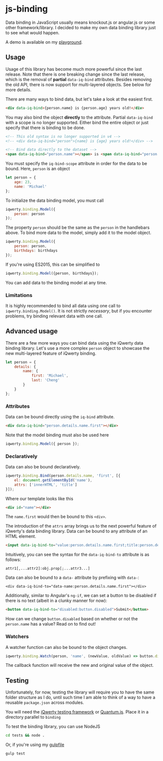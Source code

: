 # js-binding

Data binding in JavaScript usually means knockout.js or angular.js or some other framework/library. I decided to make my own data binding library just to see what would happen.

A demo is available on my [playground](https://www.michaelcheng.us/playground/lib-js/binding/).

## Usage
Usage of this library has become much more powerful since the last release. Note that there is one breaking change since the last release, which is the removal of **partial** `data-iq-bind` attributes. Besides removing the old API, there is now support for multi-layered objects. See below for more details.

There are many ways to bind data, but let's take a look at the easiest first.

```html
<div data-iq-bind>{person.name} is {person.age} years old!</div>
```

You may also bind the object **directly** to the attribute. Partial `data-iq-bind` with a scope is no longer supported. Either bind the entire object or just specify that there is binding to be done.

```html
<!-- This old syntax is no longer supported in v4 -->
<!-- <div data-iq-bind="person">{name} is {age} years old!</div> -->

<!-- Bind data directly to the dataset -->
<span data-iq-bind="person.name"></span> is <span data-iq-bind="person.age"></span> years old!
```

You must specify the `iq-bind-scope` attribute in order for the data to be bound. Here, `person` is an object

```javascript
let person = {
	age: 23,
	name: 'Michael'
};
```

To initialize the data binding model, you must call

```javascript
iqwerty.binding.Model({
	person: person
});
```

The property `person` should be the same as the `person` in the handlebars above. To bind more data to the model, simply add it to the model object.

```javascript
iqwerty.binding.Model({
	person: person,
	birthdays: birthdays
});
```

If you're using ES2015, this can be simplified to

```javascript
iqwerty.binding.Model({person, birthdays});
```

You can add data to the binding model at any time.

### Limitations
It is highly recommended to bind all data using one call to `iqwerty.binding.Model()`. It is not strictly *necessary*, but if you encounter problems, try binding relevant data with one call.

## Advanced usage
There are a few more ways you can bind data using the iQwerty data binding library. Let's use a more complex `person` object to showcase the new multi-layered feature of iQwerty binding.

```javascript
let person = {
	details: {
		name: {
			first: 'Michael',
			last: 'Cheng'
		}
	}
};
```

### Attributes
Data can be bound directly using the `iq-bind` attribute.

```html
<div data-iq-bind="person.details.name.first"></div>
```

Note that the model binding must also be used here

```javascript
iqwerty.binding.Model({ person });
```

### Declaratively
Data can also be bound declaratively.

```javascript
iqwerty.binding.Bind(person.details.name, 'first', [{
	el: document.getElementById('name'),
	attrs: ['innerHTML', 'title']
}]);
```

Where our template looks like this

```html
<div id="name"></div>
```

The `name.first` would then be bound to this `<div>`.

The introduction of the `attrs` array brings us to the next powerful feature of iQwerty's data binding library. Data can be bound to any attribute of an HTML element.

```html
<input data-iq-bind-to="value:person.details.name.first;title:person.details.name.last" type="text">
```

Intuitively, you can see the syntax for the `data-iq-bind-to` attribute is as follows:

`attr1[,...attr2]:obj.prop[;...attr3...]`

Data can also be bound to a `data-` attribute by prefixing with `data-`:

`<div data-iq-bind-to="data-name:person.details.name.first"></div>`

Additionally, similar to Angular's `ng-if`, we can set a button to be disabled if there is no text (albeit in a clunky manner for now):

```html
<button data-iq-bind-to="disabled:button.disabled">Submit</button>
```

How can we change `button.disabled` based on whether or not the `person.name` has a value? Read on to find out!

### Watchers
A watcher function can also be bound to the object changes.

```javascript
iqwerty.binding.Watch(person, 'name', (newValue, oldValue) => button.disabled = !!newValue);
```

The callback function will receive the new and original value of the object.

## Testing
Unfortunately, for now, testing the library will require you to have the same folder structure as I do, until such time I am able to think of a way to have a reusable `package.json` across modules.

You will need the [iQwerty testing framework](https://github.com/mlcheng/js-test) or [Quantum.js](https://github.com/mlcheng/js-quantum). Place it in a directory parallel to `binding`

To test the binding library, you can use NodeJS

```bash
cd tests && node .
```

Or, if you're using my [gulpfile](https://github.com/mlcheng/js-gulpfile)

```bash
gulp test
```
